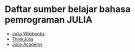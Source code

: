 # Daftar sumber belajar bahasa pemrograman JULIA

* [Julia Wikibooks](https://en.wikibooks.org/wiki/Introducing_Julia)
* [ThinkJulia](https://benlauwens.github.io/ThinkJulia.jl/latest/book.html)
* [Julia Academy](https://juliaacademy.com)

